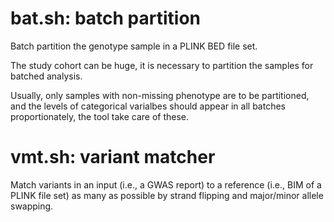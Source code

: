 # bat.sh: batch partition

Batch partition the genotype sample in a PLINK BED file set.

The study cohort can be huge, it is necessary to partition the samples for batched analysis.

Usually, only samples with non-missing phenotype are to be partitioned, and the levels of categorical varialbes should appear in all batches proportionately, the tool take care of these.


# vmt.sh: variant matcher

Match variants in an input (i.e., a GWAS report) to a reference (i.e., BIM of a PLINK file set) as many as possible by strand flipping and major/minor allele swapping.
